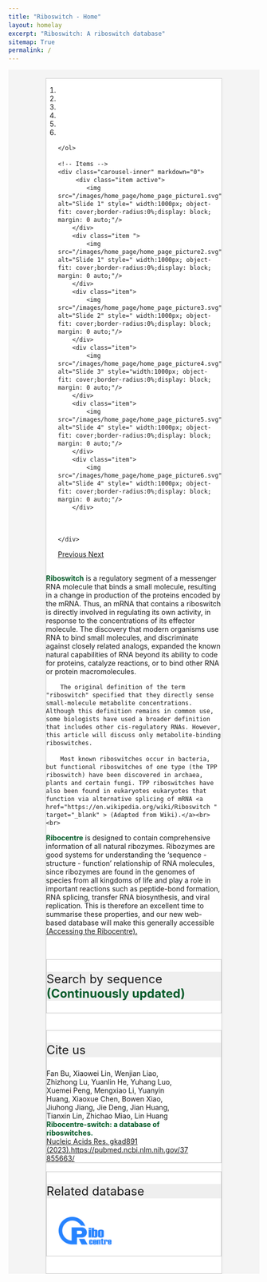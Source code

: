 ```yaml
---
title: "Riboswitch - Home"
layout: homelay
excerpt: "Riboswitch: A riboswitch database"
sitemap: True
permalink: /
---
```

<html lang="zh-cn">
<head>
<meta charset="utf-8"> 

<style>
  button, input, optgroup, select, textarea {
    color: #005826;
    font: inherit;
    font-weight: bold;
    margin: 0;
}
.header_box {
    border: none;
    background: #efefef;
    font-size:24px
  }
  .box_style{
    background: #f4f4f4;
  }
  .wrapper {
    display: block;
    position: relative;
    width: 100%;
    margin: 0;
    padding: 0;
    text-align: left;
    word-wrap: break-word;
    }
  .sectiontitle {
    display: block;
    max-width: 100%;
    margin: 0 auto ;
    text-align: left;
    background :#fff;
    }
  body {
    padding-top: 0px;
  }
  .well {
    max-width: 70%;
    margin: 0 auto;
    border-top: 3px solid black;
    }
  .smallwell {
    max-width: 100%;
    margin: 0 auto;
    border-top: 3px solid black;
    }
  table:not(.table-bordered)>thead>tr>th,table:not(.table-bordered)>tbody>tr>th,table:not(.table-bordered)>tfoot>tr>th,table:not(.table-bordered)>thead>tr>td,table:not(.table-bordered)>tbody>tr>td,table:not(.table-bordered)>tfoot>tr>td,.table:not(.table-bordered)>thead>tr>th,.table:not(.table-bordered)>tbody>tr>th,.table:not(.table-bordered)>tfoot>tr>th,.table:not(.table-bordered)>thead>tr>td,.table:not(.table-bordered)>tbody>tr>td,.table:not(.table-bordered)>tfoot>tr>td {
    border-color: transparent;
    border: 1px solid #fff
}
  .left-aligned {
  text-align: left;
}
   img{
    margin: 0 0 0 0; 
    border-radius: 0%; }
    

    /* 弹窗样式 */
      .click-here {
      cursor: pointer;
      font-weight: bold;
      color: #005826; /* Add the green color */
    }
        .popup {
            display: none;
            position: fixed;
            bottom: 20px;
            right: 20px;
            width: 300px;
            padding: 10px;
            background-color: #f0f0f0;
            border: 2px solid #ccc;
            border-radius: 5px;
            box-shadow: 0px 0px 10px rgba(0, 0, 0, 0.2);
            z-index: 9999;
        }
        .popup-image {
      display: inline;
      width: 40px; /* Adjust the size as needed */
      margin-right: 10px;
    }
        /* 关闭按钮样式 */
        .close-btn {
            display: block;
            margin-top: 10px;
            text-align: center;
            cursor: pointer;
        }
        .popup-title {
      font-size: 24px;
      
    }
        /* 弹窗样式 */
     /*一闪一闪*/
    .updating-text {
      animation: updateText 2s infinite;
      font-weight:bold;
      color:#005826
    }
    @keyframes updateText {
      0%, 100% {
        opacity: 1;
      }
      50% {
        opacity: 0.3;
      }
    }
    /*一闪一闪*/
</style>
</head>
<body>
  <!-- 弹窗内容开始 -->
    <div class="popup" id="myPopup">
        <div class="popup-title">
      <img class="popup-image" src="/images/light.svg" alt="Image">
      Need helps
    </div>
        <a href="https://riboswitch.ribocentre.org/helps/" class="hidden-link" id="link1" target="_blank"></a>
      How to use the database, <span onclick="openLink('link1')" class="click-here">click here</span><br>
      <a href="https://docs.google.com/spreadsheets/d/1QWMju5Y1uzZ9tL10eDpD7j4IMYvkP9VWAkgVgvU8HqY/edit#gid=0" class="hidden-link" id="link2" target="_blank"></a>
      How to provide feedback, <span onclick="openLink('link2')" class="click-here">click here</span>
        <button class="close-btn" onclick="closePopup()">Close pop-up window</button>
    </div>

  <!-- 弹窗内容结束 -->
 
<div class="wrapper box_style" >
<br>
  <div class="well" style="border: 1px solid #C9C9C9; background-color: #fff;">
    <section class="sectiontitle"> 
    <!--h1 class="post-title" itemprop="name headline"><strong>Welcome to Ribocentre-switch</strong></h1-->
    <div>
    <div markdown="0" id="carousel" class="carousel slide" data-ride="carousel" data-interval="4000" data-pause="hover" >
    <!-- Menu -->
    <ol class="carousel-indicators">
        <li data-target="#carousel" data-slide-to="0" class="active"></li>
        <li data-target="#carousel" data-slide-to="1"></li>
        <li data-target="#carousel" data-slide-to="2"></li>
        <li data-target="#carousel" data-slide-to="3"></li>
         <li data-target="#carousel" data-slide-to="4"></li>
         <li data-target="#carousel" data-slide-to="5"></li>
        
        
    </ol>

    <!-- Items -->
    <div class="carousel-inner" markdown="0">
         <div class="item active">
            <img src="/images/home_page/home_page_picture1.svg" alt="Slide 1" style=" width:1000px; object-fit: cover;border-radius:0%;display: block; margin: 0 auto;"/>
        </div>
        <div class="item ">
            <img src="/images/home_page/home_page_picture2.svg" alt="Slide 1" style=" width:1000px; object-fit: cover;border-radius:0%;display: block; margin: 0 auto;"/>
        </div>
        <div class="item">
            <img src="/images/home_page/home_page_picture3.svg" alt="Slide 2" style=" width:1000px; object-fit: cover;border-radius:0%;display: block; margin: 0 auto;"/>
        </div>
        <div class="item">
            <img src="/images/home_page/home_page_picture4.svg" alt="Slide 3" style="width:1000px; object-fit: cover;border-radius:0%;display: block; margin: 0 auto;"/>
        </div>
        <div class="item">
            <img src="/images/home_page/home_page_picture5.svg" alt="Slide 4" style=" width:1000px; object-fit: cover;border-radius:0%;display: block; margin: 0 auto;"/>
        </div>
        <div class="item">
            <img src="/images/home_page/home_page_picture6.svg" alt="Slide 4" style=" width:1000px; object-fit: cover;border-radius:0%;display: block; margin: 0 auto;"/>
        </div>

        

    </div>
  <a class="left carousel-control" href="#carousel" role="button" data-slide="prev">
    <span class="glyphicon glyphicon-chevron-left" aria-hidden="true"></span>
    <span class="sr-only">Previous</span>
  </a>
  <a class="right carousel-control" href="#carousel" role="button" data-slide="next">
    <span class="glyphicon glyphicon-chevron-right" aria-hidden="true"></span>
    <span class="sr-only">Next</span>
  </a>
</div>
<br>
<strong style="color:#005826;font-weight: bold">Riboswitch</strong>  is a regulatory segment of a messenger RNA molecule that binds a small molecule, resulting in a change in production of the proteins encoded by the mRNA. Thus, an mRNA that contains a riboswitch is directly involved in regulating its own activity, in response to the concentrations of its effector molecule. The discovery that modern organisms use RNA to bind small molecules, and discriminate against closely related analogs, expanded the known natural capabilities of RNA beyond its ability to code for proteins, catalyze reactions, or to bind other RNA or protein macromolecules.

        The original definition of the term "riboswitch" specified that they directly sense small-molecule metabolite concentrations. Although this definition remains in common use, some biologists have used a broader definition that includes other cis-regulatory RNAs. However, this article will discuss only metabolite-binding riboswitches.

        Most known riboswitches occur in bacteria, but functional riboswitches of one type (the TPP riboswitch) have been discovered in archaea, plants and certain fungi. TPP riboswitches have also been found in eukaryotes eukaryotes that function via alternative splicing of mRNA <a href="https://en.wikipedia.org/wiki/Riboswitch " target="_blank" > (Adapted from Wiki).</a><br><br>

<strong style="color:#005826;font-weight: bold">Ribocentre</strong>  is designed to contain comprehensive information of all natural ribozymes. Ribozymes are good systems for understanding the ‘sequence - structure - function’ relationship of RNA molecules, since ribozymes are found in the genomes of species from all kingdoms of life and play a role in important reactions such as peptide-bond formation, RNA splicing, transfer RNA biosynthesis, and viral replication. This is therefore an excellent time to summarise these properties, and our new web-based database will make this generally accessible<a href="https://www.ribocentre.org/" target="_blank" > (Accessing the Ribocentre).</a>
</div>
<br>
<br>
        
    

<div class="sectiontitle" style="border: 1px solid #C9C9C9; background-color: #fff;">
<p class="header_box" >Search by sequence<span class="updating-text"> (Continuously updated)</span></p>
<html>
  <head>
    <title>Sequence search</title>
  </head>
  <body>
    <rnacentral-sequence-search
            databases='["ribocentre"]'
            examples='[
              {"description": "c-di-GMP-II-GAG riboswitch", "urs": "", "sequence": "CUGCACGCGGGAGGCUGUGAUCCGCCGGACGUACCGACUGCGGCCACCGCAGUCCGGCGGGGAGCCACUGGUGAGACCGGCCCCCGAAG"},
              {"description": "TPP riboswitch (THI element)", "urs": "", "sequence": "GTGTCCACTCACGGGTGCGCTTCATTAAGCGCTGAGAATAAACCGTTTGAACCTGATCCGGGTTATGCCGGCGATAGGAAGAGAATTATGCATAATG"}
            ]'
            rfam="true"
    />
  <script type="text/javascript" src="https://www.ribocentre.org/js/RNAcentral-sequence-search.js"></script></body>
</html>
</div>
<br>
<br>

<!--div class="sectiontitle" style="border: 1px solid #C9C9C9; background-color: #fff;">
<p class="header_box">Search by text</p>
<div class="left-aligned" style="width: 82%;">
<script async src="https://cse.google.com/cse.js?cx=83f482a688df849e9"></script>
<div class="gcse-search"></div>
<p>&nbsp;&nbsp;&nbsp;&nbsp;Example: 
    <a href="http://localhost:4003/#gsc.tab=0&gsc.sort=&gsc.q=Mg" target="_blank">Mg</a>&nbsp;&nbsp;  
    <a href="https://riboswitch.ribocentre.org/#gsc.tab=0&gsc.sort=&gsc.q=orphan" target="_blank">Orphan</a> &nbsp;&nbsp; 
    <a href="https://riboswitch.ribocentre.org/#gsc.tab=0&gsc.sort=&gsc.q=SAH" target="_blank">SAH</a>  <br />
    &nbsp;&nbsp;&nbsp;&nbsp;Quick links:&nbsp;
    <a href="https://riboswitch.ribocentre.org/riboswitches/">Riboswitches</a>&nbsp;&nbsp;
    <a href="https://riboswitch.ribocentre.org/sequences/">Sequences</a>&nbsp;&nbsp;
    <a href="https://riboswitch.ribocentre.org/docs/THF/" target="_blank">THF</a>&nbsp;&nbsp;
    <a href="https://riboswitch.ribocentre.org/helps/">Teams</a>&nbsp;&nbsp;
</p>
</div>
</div>
<br>
<br-->

<div class="sectiontitle" style="border: 1px solid #C9C9C9; background-color: #fff;">
<p class="header_box">Cite us</p>
<div class="left-aligned" style="width: 82%;">
Fan Bu, Xiaowei Lin, Wenjian Liao, Zhizhong Lu, Yuanlin He, Yuhang Luo, Xuemei Peng, Mengxiao Li, Yuanyin Huang, Xiaoxue Chen, Bowen Xiao, Jiuhong Jiang, Jie Deng, Jian Huang, Tianxin Lin, Zhichao Miao, Lin Huang <br>
<strong style="color:#005826;font-weight: bold">Ribocentre-switch: a database of riboswitches.</strong><br>
<a href="https://pubmed.ncbi.nlm.nih.gov/37855663/" target="_blank" > Nucleic Acids Res. gkad891 (2023).https://pubmed.ncbi.nlm.nih.gov/37855663/</a>
</div>
</div>
<br>


<div class="sectiontitle" style="border: 1px solid #C9C9C9; background-color: #fff;">
<p class="header_box">Related database</p>
<div class="left-aligned" style="width: 82%;">
<a href="https://www.ribocentre.org/" target="_blank"><img src="/images/Ribo_centre_logo.jpg" alt="drawing" style="width:150px;margin:0 auto;"></a>
</div>
</div>
<br>


<script>
        // 打开弹窗
        function openPopup() {
            var popup = document.getElementById('myPopup');
            popup.style.display = 'block';
        }

        // 关闭弹窗
        function closePopup() {
            var popup = document.getElementById('myPopup');
            popup.style.display = 'none';
        }

        // 页面加载完成后自动打开弹窗
        window.onload = function() {
            openPopup();
        };
        function openLink(linkId) {
        // 根据 linkId 参数获取链接元素
        const linkElement = document.getElementById(linkId);
        // 点击链接
        linkElement.click();
    }

   
    </script>
<br>














  
 






